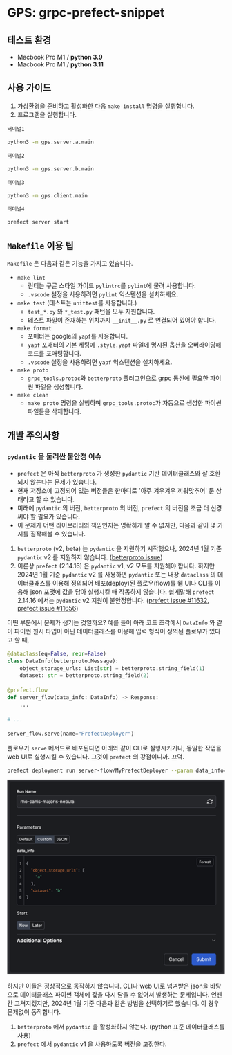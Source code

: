 # GPS: grpc-prefect-snippet

## 테스트 환경

- Macbook Pro M1 / **python 3.9**
- Macbook Pro M1 / **python 3.11**

## 사용 가이드

1. 가상환경을 준비하고 활성화한 다음 `make install` 명령을 실행합니다.
2. 프로그램을 실행합니다.

`터미널1`
```bash
python3 -m gps.server.a.main
```

`터미널2`
```bash
python3 -m gps.server.b.main
```

`터미널3`
```bash
python3 -m gps.client.main
```

`터미널4`
```bash
prefect server start
```

## `Makefile` 이용 팁

`Makefile` 은 다음과 같은 기능을 가지고 있습니다.

- `make lint`
    - 린터는 구글 스타일 가이드 `pylintrc`를 `pylint`에 물려 사용합니다.
    - `.vscode` 설정을 사용하려면 `pylint` 익스텐션을 설치하세요.
- `make test` (테스트는 `unittest`를 사용합니다.)
    - `test_*.py` 와 `*_test.py` 패턴을 모두 지원합니다.
    - 테스트 파일이 존재하는 위치까지 `__init__.py` 로 연결되어 있어야 합니다.
- `make format`
    - 포매터는 google의 `yapf`를 사용합니다.
    - `yapf` 포매터의 기본 세팅에 `.style.yapf` 파일에 명시된 옵션을 오버라이딩해 코드를 포매팅합니다.
    - `.vscode` 설정을 사용하려면 `yapf` 익스텐션을 설치하세요.
- `make proto`
    -  `grpc_tools.protoc`와 `betterproto` 플러그인으로 grpc 통신에 필요한 파이썬 파일을 생성합니다.
- `make clean`
    - `make proto` 명령을 실행하며 `grpc_tools.protoc`가 자동으로 생성한 파이썬 파일들을 삭제합니다.

## 개발 주의사항

### `pydantic` 을 둘러싼 불안정 이슈

- `prefect` 은 아직 `betterproto` 가 생성한 `pydantic` 기반 데이터클래스와 잘 호환되지 않는다는 문제가 있습니다.
- 현재 저장소에 고정되어 있는 버전들은 한마디로 '아주 겨우겨우 끼워맞추어' 둔 상태라고 할 수 있습니다.
- 미래에 `pydantic` 의 버전, `betterproto` 의 버전, `prefect` 의 버전을 조금 더 신경써야 할 필요가 있습니다.
- 이 문제가 어떤 라이브러리의 책임인지는 명확하게 알 수 없지만, 다음과 같이 몇 가지를 짐작해볼 수 있습니다.

1. `betterproto` (v2, beta) 는 `pydantic` 을 지원하기 시작했으나, 2024년 1월 기준 `pydantic` v2 를 지원하지 않습니다. ([betterproto issue](https://github.com/danielgtaylor/python-betterproto/issues/530))
2. 이론상 `prefect` (2.14.16) 은 `pydantic` v1, v2 모두를 지원해야 합니다. 하지만 2024년 1월 기준 `pydantic` v2 를 사용하면 `pydantic` 또는 내장 `dataclass` 의 데이터클래스를 이용해 정의되어 배포(deploy)된 플로우(flow)를 웹 UI나 CLI를 이용해 json 포맷에 값을 담아 실행시킬 때 작동하지 않습니다. 쉽게말해 `prefect` 2.14.16 에서는 `pydantic` v2 지원이 불안정합니다. ([prefect issue #11632](https://github.com/PrefectHQ/prefect/issues/11632), [prefect issue #11656](https://github.com/PrefectHQ/prefect/pull/11656))

어떤 부분에서 문제가 생기는 것일까요? 예를 들어 아래 코드 조각에서 `DataInfo` 와 같이 파이썬 원시 타입이 아닌 데이터클래스를 이용해 입력 형식이 정의된 플로우가 있다고 할 때,

```python
@dataclass(eq=False, repr=False)
class DataInfo(betterproto.Message):
    object_storage_urls: List[str] = betterproto.string_field(1)
    dataset: str = betterproto.string_field(2)

@prefect.flow
def server_flow(data_info: DataInfo) -> Response: 
    ...

# ...

server_flow.serve(name="PrefectDeployer")
```

플로우가 `serve` 메서드로 배포된다면 아래와 같이 CLI로 실행시키거나, 동일한 작업을 web UI로 실행시킬 수 있습니다. 그것이 `prefect` 의 강점이니까. 끄덕.

```bash
prefect deployment run server-flow/MyPrefectDeployer --param data_info='{"object_storage_urls": ["a"], "dataset": "b"}'
```

![alt text](./docs/flow_webui.png)

하지만 이들은 정상적으로 동작하지 않습니다. CLI나 web UI로 넘겨받은 json을 바탕으로 데이터클래스 파이썬 객체에 값을 다시 담을 수 없어서 발생하는 문제입니다. 언젠간 고쳐지겠지만, 2024년 1월 기준 다음과 같은 방법을 선택하기로 했습니다. 이 경우 문제없이 동작합니다.

1. `betterproto` 에서 `pydantic` 을 활성화하지 않는다. (python 표준 데이터클래스를 사용)
2. `prefect` 에서 `pydantic` v1 을 사용하도록 버전을 고정한다.
